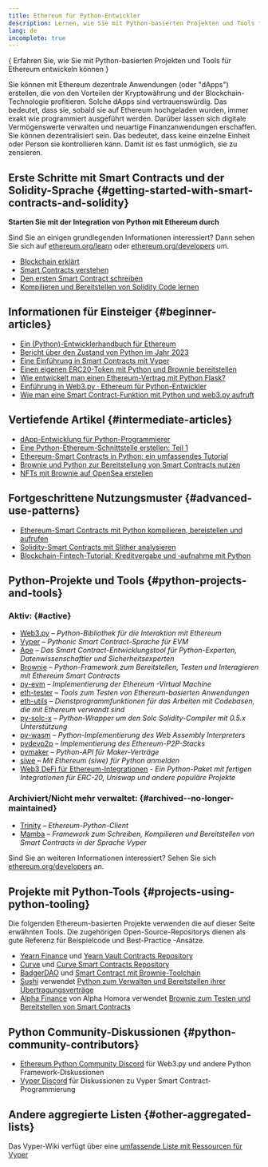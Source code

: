 ```yaml
---
title: Ethereum für Python-Entwickler
description: Lernen, wie Sie mit Python-basierten Projekten und Tools für Ethereum entwickeln können
lang: de
incomplete: true
---
```


{
<FeaturedText>Erfahren Sie, wie Sie mit Python-basierten Projekten und Tools für Ethereum entwickeln können</FeaturedText>
}

Sie können mit Ethereum dezentrale Anwendungen (oder "dApps") erstellen, die von den Vorteilen der Kryptowährung und der Blockchain-Technologie profitieren. Solche dApps sind vertrauenswürdig. Das bedeutet, dass sie, sobald sie auf Ethereum hochgeladen wurden, immer exakt wie programmiert ausgeführt werden. Darüber lassen sich digitale Vermögenswerte verwalten und neuartige Finanzanwendungen erschaffen. Sie können dezentralisiert sein. Das bedeutet, dass keine einzelne Einheit oder Person sie kontrollieren kann. Damit ist es fast unmöglich, sie zu zensieren.

## Erste Schritte mit Smart Contracts und der Solidity-Sprache {#getting-started-with-smart-contracts-and-solidity}

**Starten Sie mit der Integration von Python mit Ethereum durch**

Sind Sie an einigen grundlegenden Informationen interessiert? Dann sehen Sie sich auf [ethereum.org/learn](/learn/) oder [ethereum.org/developers](/developers/) um.

- [Blockchain erklärt](https://kauri.io/article/d55684513211466da7f8cc03987607d5/blockchain-explained)
- [Smart Contracts verstehen](https://kauri.io/article/e4f66c6079e74a4a9b532148d3158188/ethereum-101-part-5-the-smart-contract)
- [Den ersten Smart Contract schreiben](https://kauri.io/article/124b7db1d0cf4f47b414f8b13c9d66e2/remix-ide-your-first-smart-contract)
- [Kompilieren und Bereitstellen von Solidity Code lernen](https://kauri.io/article/973c5f54c4434bb1b0160cff8c695369/understanding-smart-contract-compilation-and-deployment)

## Informationen für Einsteiger {#beginner-articles}

- [Ein (Python)-Entwicklerhandbuch für Ethereum](https://snakecharmers.ethereum.org/a-developers-guide-to-ethereum-pt-1/)
- [Bericht über den Zustand von Python im Jahr 2023](https://tradingstrategy.ai/blog/the-state-of-python-in-blockchain-in-2023)
- [Eine Einführung in Smart Contracts mit Vyper](https://kauri.io/#collections/Getting%20Started/an-introduction-to-smart-contracts-with-vyper/)
- [Einen eigenen ERC20-Token mit Python und Brownie bereitstellen](https://betterprogramming.pub/python-blockchain-token-deployment-tutorial-create-an-erc20-77a5fd2e1a58)
- [Wie entwickelt man einen Ethereum-Vertrag mit Python Flask?](https://medium.com/coinmonks/how-to-develop-ethereum-contract-using-python-flask-9758fe65976e)
- [Einführung in Web3.py · Ethereum für Python-Entwickler](https://www.dappuniversity.com/articles/web3-py-intro)
- [Wie man eine Smart Contract-Funktion mit Python und web3.py aufruft](https://stackoverflow.com/questions/57580702/how-to-call-a-smart-contract-function-using-python-and-web3-py)

## Vertiefende Artikel {#intermediate-articles}

- [dApp-Entwicklung für Python-Programmierer](https://levelup.gitconnected.com/dapps-development-for-python-developers-f52b32b54f28)
- [Eine Python-Ethereum-Schnittstelle erstellen: Teil 1](https://hackernoon.com/creating-a-python-ethereum-interface-part-1-4d2e47ea0f4d)
- [Ethereum-Smart Contracts in Python: ein umfassendes Tutorial](https://hackernoon.com/ethereum-smart-contracts-in-python-a-comprehensive-ish-guide-771b03990988)
- [Brownie und Python zur Bereitstellung von Smart Contracts nutzen](https://dev.to/patrickalphac/using-brownie-for-to-deploy-smart-contracts-1kkp)
- [NFTs mit Brownie auf OpenSea erstellen](https://www.freecodecamp.org/news/how-to-make-an-nft-and-render-on-opensea-marketplace/)

## Fortgeschrittene Nutzungsmuster {#advanced-use-patterns}

- [Ethereum-Smart Contracts mit Python kompilieren, bereistellen und aufrufen](https://yohanes.gultom.id/2018/11/28/compiling-deploying-and-calling-ethereum-smartcontract-using-python/)
- [Solidity-Smart Contracts mit Slither analysieren](https://kauri.io/#collections/DevOps/analyze-solidity-smart-contracts-with-slither/#analyze-solidity-smart-contracts-with-slither)
- [Blockchain-Fintech-Tutorial: Kreditvergabe und ‑aufnahme mit Python](https://blog.chain.link/blockchain-fintech-defi-tutorial-lending-borrowing-python/)

## Python-Projekte und Tools {#python-projects-and-tools}

### Aktiv: {#active}

- [Web3.py](https://github.com/ethereum/web3.py) – _Python-Bibliothek für die Interaktion mit Ethereum_
- [Vyper](https://github.com/ethereum/vyper/) – _Pythonic Smart Contract-Sprache für EVM_
- [Ape](https://github.com/ApeWorX/ape) – _Das Smart Contract-Entwicklungstool für Python-Experten, Datenwissenschaftler und Sicherheitsexperten_
- [Brownie](https://github.com/eth-brownie/brownie) – _Python-Framework zum Bereitstellen, Testen und Interagieren mit Ethereum Smart Contracts_
- [py-evm](https://github.com/ethereum/py-evm) – _Implementierung der Ethereum -Virtual Machine_
- [eth-tester](https://github.com/ethereum/eth-tester) – _Tools zum Testen von Ethereum-basierten Anwendungen_
- [eth-utils](https://github.com/ethereum/eth-utils/) – _Dienstprogrammfunktionen für das Arbeiten mit Codebasen, die mit Ethereum verwandt sind_
- [py-solc-x](https://pypi.org/project/py-solc-x/) – _Python-Wrapper um den Solc Solidity-Compiler mit 0.5.x Unterstützung_
- [py-wasm](https://github.com/ethereum/py-wasm) – _Python-Implementierung des Web Assembly Interpreters_
- [pydevp2p](https://github.com/ethereum/pydevp2p) – _Implementierung des Ethereum-P2P-Stacks_
- [pymaker](https://github.com/makerdao/pymaker) – _Python-API für Maker-Verträge_
- [siwe](https://github.com/spruceid/siwe-py) – _Mit Ethereum (siwe) für Python anmelden_
- [Web3 DeFi für Ethereum-Integrationen](https://github.com/tradingstrategy-ai/web3-ethereum-defi) - _Ein Python-Paket mit fertigen Integrationen für ERC-20, Uniswap und andere populäre Projekte_

### Archiviert/Nicht mehr verwaltet: {#archived--no-longer-maintained}

- [Trinity](https://github.com/ethereum/trinity) – _Ethereum-Python-Client_
- [Mamba](https://github.com/arjunaskykok/mamba) – _Framework zum Schreiben, Kompilieren und Bereitstellen von Smart Contracts in der Sprache Vyper_

Sind Sie an weiteren Informationen interessiert? Sehen Sie sich [ethereum.org/developers](/developers/) an.

## Projekte mit Python-Tools {#projects-using-python-tooling}

Die folgenden Ethereum-basierten Projekte verwenden die auf dieser Seite erwähnten Tools. Die zugehörigen Open-Source-Repositorys dienen als gute Referenz für Beispielcode und Best-Practice -Ansätze.

- [Yearn Finance](https://yearn.finance/) und [Yearn Vault Contracts Repository](https://github.com/yearn/yearn-vaults)
- [Curve](https://curve.fi/) und [Curve Smart Contracts Repository](https://github.com/curvefi/curve-contract)
- [BadgerDAO](https://badger.com/) und [Smart Contract mit Brownie-Toolchain](https://github.com/Badger-Finance/badger-system)
- [Sushi](https://sushi.com/) verwendet [Python zum Verwalten und Bereitstellen ihrer Übertragungsverträge](https://github.com/sushiswap/sushi-vesting-protocols)
- [Alpha Finance](https://alphafinance.io/) von Alpha Homora verwendet [ Brownie zum Testen und Bereitstellen von Smart Contracts](https://github.com/AlphaFinanceLab/alpha-staking-contract)

## Python Community-Diskussionen {#python-community-contributors}

- [Ethereum Python Community Discord](https://discord.gg/9zk7snTfWe) für Web3.py und andere Python Framework-Diskussionen
- [Vyper Discord](<[https://discord.gg/9zk7snTfWe](https://discord.gg/SdvKC79cJk)>) für Diskussionen zu Vyper Smart Contract-Programmierung

## Andere aggregierte Listen {#other-aggregated-lists}

Das Vyper-Wiki verfügt über eine [umfassende Liste mit Ressourcen für Vyper](https://github.com/ethereum/vyper/wiki/Vyper-tools-and-resources)
